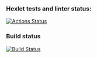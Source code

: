 ### Hexlet tests and linter status:
[![Actions Status](https://github.com/badcookie/devops-for-programmers-project-lvl1/workflows/hexlet-check/badge.svg)](https://github.com/badcookie/devops-for-programmers-project-lvl1/actions)

### Build status
[![Build Status](https://github.com/badcookie/devops-for-programmers-project-lvl1/workflows/push/badge.svg)](https://github.com/badcookie/devops-for-programmers-project-lvl1/actions/workflows/push.yml)
